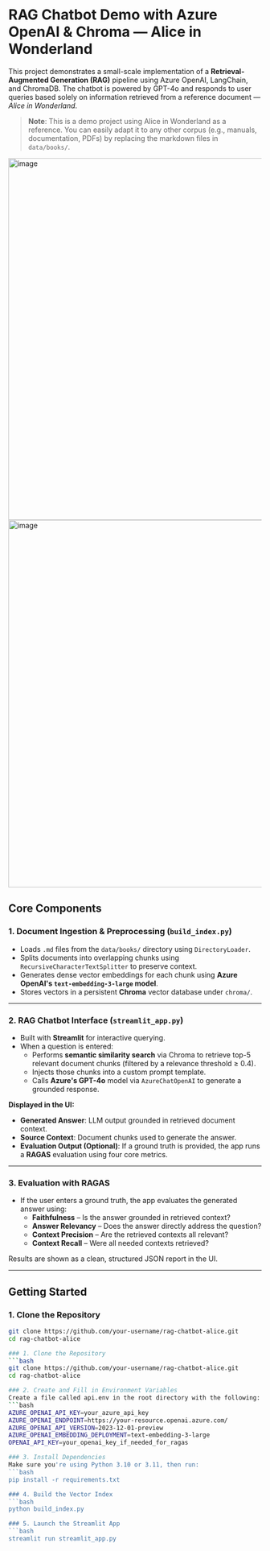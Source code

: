 # RAG Chatbot Demo with Azure OpenAI & Chroma — Alice in Wonderland

This project demonstrates a small-scale implementation of a **Retrieval-Augmented Generation (RAG)** pipeline using Azure OpenAI, LangChain, and ChromaDB. The chatbot is powered by GPT-4o and responds to user queries based solely on information retrieved from a reference document — *Alice in Wonderland*.

> **Note**: This is a demo project using Alice in Wonderland as a reference. You can easily adapt it to any other corpus (e.g., manuals, documentation, PDFs) by replacing the markdown files in `data/books/`.

<img width="719" alt="image" src="https://github.com/user-attachments/assets/2dc4e3a3-9029-432f-851d-68ed78398b06" />

<img width="730" alt="image" src="https://github.com/user-attachments/assets/07fba8c5-62f0-44c5-8019-7a97f6d10e9a" />

## Core Components

### 1. Document Ingestion & Preprocessing (`build_index.py`)
- Loads `.md` files from the `data/books/` directory using `DirectoryLoader`.
- Splits documents into overlapping chunks using `RecursiveCharacterTextSplitter` to preserve context.
- Generates dense vector embeddings for each chunk using **Azure OpenAI's `text-embedding-3-large` model**.
- Stores vectors in a persistent **Chroma** vector database under `chroma/`.

---

### 2. RAG Chatbot Interface (`streamlit_app.py`)
- Built with **Streamlit** for interactive querying.
- When a question is entered:
  - Performs **semantic similarity search** via Chroma to retrieve top-5 relevant document chunks (filtered by a relevance threshold ≥ 0.4).
  - Injects those chunks into a custom prompt template.
  - Calls **Azure's GPT-4o** model via `AzureChatOpenAI` to generate a grounded response.

**Displayed in the UI:**
- **Generated Answer**: LLM output grounded in retrieved document context.
- **Source Context**: Document chunks used to generate the answer.
- **Evaluation Output (Optional)**: If a ground truth is provided, the app runs a **RAGAS** evaluation using four core metrics.

---

### 3. Evaluation with RAGAS
- If the user enters a ground truth, the app evaluates the generated answer using:
  - **Faithfulness** – Is the answer grounded in retrieved context?
  - **Answer Relevancy** – Does the answer directly address the question?
  - **Context Precision** – Are the retrieved contexts all relevant?
  - **Context Recall** – Were all needed contexts retrieved?

Results are shown as a clean, structured JSON report in the UI.

---

## Getting Started

### 1. Clone the Repository
```bash
git clone https://github.com/your-username/rag-chatbot-alice.git
cd rag-chatbot-alice

### 1. Clone the Repository
```bash
git clone https://github.com/your-username/rag-chatbot-alice.git
cd rag-chatbot-alice

### 2. Create and Fill in Environment Variables
Create a file called api.env in the root directory with the following:
```bash
AZURE_OPENAI_API_KEY=your_azure_api_key
AZURE_OPENAI_ENDPOINT=https://your-resource.openai.azure.com/
AZURE_OPENAI_API_VERSION=2023-12-01-preview
AZURE_OPENAI_EMBEDDING_DEPLOYMENT=text-embedding-3-large
OPENAI_API_KEY=your_openai_key_if_needed_for_ragas

### 3. Install Dependencies
Make sure you're using Python 3.10 or 3.11, then run:
```bash
pip install -r requirements.txt

### 4. Build the Vector Index
```bash
python build_index.py

### 5. Launch the Streamlit App
```bash
streamlit run streamlit_app.py

